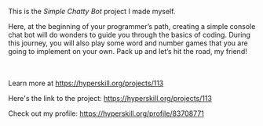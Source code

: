 This is the *Simple Chatty Bot* project I made myself.


<p>Here, at the beginning of your programmer’s path, creating a simple console chat bot will do wonders to guide you through the basics of coding. During this journey, you will also play some word and number games that you are going to implement on your own. Pack up and let’s hit the road, my friend!</p><br/><br/>Learn more at <a href="https://hyperskill.org/projects/113?utm_source=ide&utm_medium=ide&utm_campaign=ide&utm_content=project-card">https://hyperskill.org/projects/113</a>

Here's the link to the project: https://hyperskill.org/projects/113

Check out my profile: https://hyperskill.org/profile/83708771